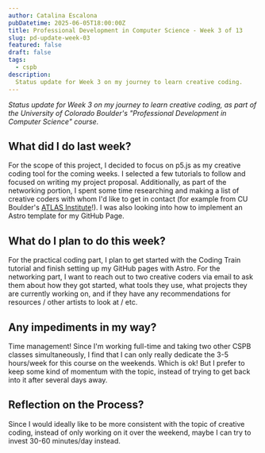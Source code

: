 ```yaml
---
author: Catalina Escalona
pubDatetime: 2025-06-05T18:00:00Z
title: Professional Development in Computer Science - Week 3 of 13
slug: pd-update-week-03
featured: false
draft: false
tags:
  - cspb
description:
  Status update for Week 3 on my journey to learn creative coding.
---
```


<i>Status update for Week 3 on my journey to learn creative coding, as part of the University of Colorado Boulder's "Professional Development in Computer Science" course.</i>

## What did I do last week?

For the scope of this project, I decided to focus on p5.js as my creative coding tool for the coming weeks. I selected a few tutorials to follow and focused on writing my project proposal. Additionally, as part of the networking portion, I spent some time researching and making a list of creative coders with whom I'd like to get in contact (for example from CU Boulder's [ATLAS Institute](https://www.colorado.edu/atlas/)!). I was also looking into how to implement an Astro template for my GitHub Page. 

## What do I plan to do this week?

For the practical coding part, I plan to get started with the Coding Train tutorial and finish setting up my GitHub pages with Astro. For the networking part, I want to reach out to two creative coders via email to ask them about how they got started, what tools they use, what projects they are currently working on, and if they have any recommendations for resources / other artists to look at / etc. 

## Any impediments in my way?

Time management! Since I'm working full-time and taking two other CSPB classes simultaneously, I find that I can only really dedicate the 3-5 hours/week for this course on the weekends. Which is ok! But I prefer to keep some kind of momentum with the topic, instead of trying to get back into it after several days away.

## Reflection on the Process?

Since I would ideally like to be more consistent with the topic of creative coding, instead of only working on it over the weekend, maybe I can try to invest 30-60 minutes/day instead. 